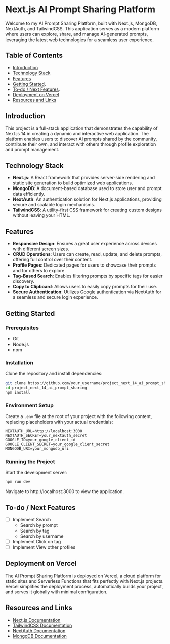 # Next.js AI Prompt Sharing Platform

Welcome to my AI Prompt Sharing Platform, built with Next.js, MongoDB, NextAuth, and TailwindCSS. This application serves as a modern platform where users can explore, share, and manage AI-generated prompts, leveraging the latest web technologies for a seamless user experience.

## Table of Contents

- [Introduction](#introduction)
- [Technology Stack](#technology-stack)
- [Features](#features)
- [Getting Started](#getting-started).
- [To-do / Next Features](#to-do--next-features).
- [Deployment on Vercel](#deployment-on-vercel)
- [Resources and Links](#links)

## Introduction

This project is a full-stack application that demonstrates the capability of Next.js 14 in creating a dynamic and interactive web application. The platform enables users to discover AI prompts shared by the community, contribute their own, and interact with others through profile exploration and prompt management.

## Technology Stack

- **Next.js**: A React framework that provides server-side rendering and static site generation to build optimized web applications.
- **MongoDB**: A document-based database used to store user and prompt data efficiently.
- **NextAuth**: An authentication solution for Next.js applications, providing secure and scalable login mechanisms.
- **TailwindCSS**: A utility-first CSS framework for creating custom designs without leaving your HTML.

## Features

- **Responsive Design**: Ensures a great user experience across devices with different screen sizes.
- **CRUD Operations**: Users can create, read, update, and delete prompts, offering full control over their content.
- **Profile Pages**: Dedicated pages for users to showcase their prompts and for others to explore.
- **Tag-Based Search**: Enables filtering prompts by specific tags for easier discovery.
- **Copy to Clipboard**: Allows users to easily copy prompts for their use.
- **Secure Authentication**: Utilizes Google authentication via NextAuth for a seamless and secure login experience.

## Getting Started

### Prerequisites

- Git
- Node.js
- npm

### Installation

Clone the repository and install dependencies:

```bash
git clone https://github.com/your_username/project_next_14_ai_prompt_sharing.git
cd project_next_14_ai_prompt_sharing
npm install
```

### Environment Setup
Create a `.env` file at the root of your project with the following content, replacing placeholders with your actual credentials:

```env
NEXTAUTH_URL=http://localhost:3000
NEXTAUTH_SECRET=your_nextauth_secret
GOOGLE_ID=your_google_client_id
GOOGLE_CLIENT_SECRET=your_google_client_secret
MONGODB_URI=your_mongodb_uri
```

### Running the Project
Start the development server:

```bash
npm run dev
```

Navigate to http://localhost:3000 to view the application.

## To-do / Next Features
- [ ] Implement Search
  - Search by prompt
  - Search by tag
  - Search by username
- [ ] Implement Click on tag
- [ ] Implement View other profiles

## Deployment on Vercel

The AI Prompt Sharing Platform is deployed on Vercel, a cloud platform for static sites and Serverless Functions that fits perfectly with Next.js projects. Vercel simplifies the deployment process, automatically builds your project, and serves it globally with minimal configuration.


## Resources and Links
- [Next.js Documentation](https://nextjs.org/docs)
- [TailwindCSS Documentation](https://tailwindcss.com/docs)
- [NextAuth Documentation](https://next-auth.js.org/)
- [MongoDB Documentation](https://docs.mongodb.com/)
